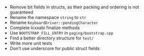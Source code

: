 * Remove bit fields in structs, as their packing and ordering is not guaranteed
* Rename the namespace `string` to `str`
* Rename `KeyboardDriver::pendingCharacter`
* Complete Icxxabi finalize methods
* Use `BOOTSTRAP_FILL_ENTRY` in `paging/bootstrap.cpp`
* Find a better directory structure for `test/`
* Write more unit tests
* Don't use underscore for public struct fields
